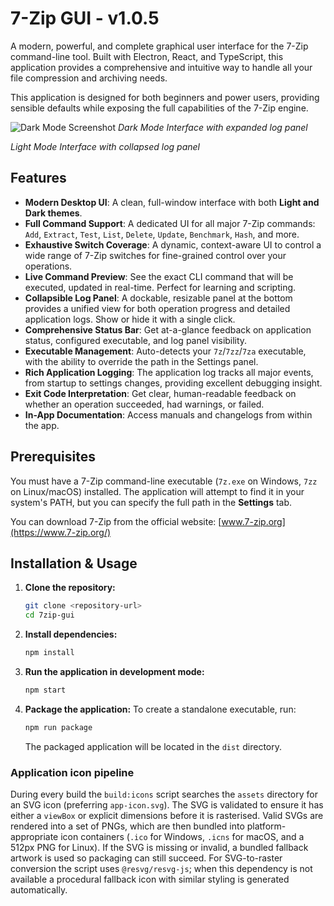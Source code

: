 # 7-Zip GUI - v1.0.5

A modern, powerful, and complete graphical user interface for the 7-Zip command-line tool. Built with Electron, React, and TypeScript, this application provides a comprehensive and intuitive way to handle all your file compression and archiving needs.

This application is designed for both beginners and power users, providing sensible defaults while exposing the full capabilities of the 7-Zip engine.

![Dark Mode Screenshot](https://i.imgur.com/uW6g2i1.png)
_Dark Mode Interface with expanded log panel_


_Light Mode Interface with collapsed log panel_


## Features

- **Modern Desktop UI**: A clean, full-window interface with both **Light and Dark themes**.
- **Full Command Support**: A dedicated UI for all major 7-Zip commands: `Add`, `Extract`, `Test`, `List`, `Delete`, `Update`, `Benchmark`, `Hash`, and more.
- **Exhaustive Switch Coverage**: A dynamic, context-aware UI to control a wide range of 7-Zip switches for fine-grained control over your operations.
- **Live Command Preview**: See the exact CLI command that will be executed, updated in real-time. Perfect for learning and scripting.
- **Collapsible Log Panel**: A dockable, resizable panel at the bottom provides a unified view for both operation progress and detailed application logs. Show or hide it with a single click.
- **Comprehensive Status Bar**: Get at-a-glance feedback on application status, configured executable, and log panel visibility.
- **Executable Management**: Auto-detects your `7z`/`7zz`/`7za` executable, with the ability to override the path in the Settings panel.
- **Rich Application Logging**: The application log tracks all major events, from startup to settings changes, providing excellent debugging insight.
- **Exit Code Interpretation**: Get clear, human-readable feedback on whether an operation succeeded, had warnings, or failed.
- **In-App Documentation**: Access manuals and changelogs from within the app.

## Prerequisites

You must have a 7-Zip command-line executable (`7z.exe` on Windows, `7zz` on Linux/macOS) installed. The application will attempt to find it in your system's PATH, but you can specify the full path in the **Settings** tab.

You can download 7-Zip from the official website: [www.7-zip.org](https://www.7-zip.org/)

## Installation & Usage

1.  **Clone the repository:**
    ```bash
    git clone <repository-url>
    cd 7zip-gui
    ```

2.  **Install dependencies:**
    ```bash
    npm install
    ```

3.  **Run the application in development mode:**
    ```bash
    npm start
    ```

4.  **Package the application:**
    To create a standalone executable, run:
    ```bash
    npm run package
    ```
    The packaged application will be located in the `dist` directory.

### Application icon pipeline

During every build the `build:icons` script searches the `assets` directory for an SVG icon (preferring `app-icon.svg`). The SVG
is validated to ensure it has either a `viewBox` or explicit dimensions before it is rasterised. Valid SVGs are rendered into a
set of PNGs, which are then bundled into platform-appropriate icon containers (`.ico` for Windows, `.icns` for macOS, and a
512px PNG for Linux). If the SVG is missing or invalid, a bundled fallback artwork is used so packaging can still succeed.
For SVG-to-raster conversion the script uses `@resvg/resvg-js`; when this dependency is not available a procedural fallback icon
with similar styling is generated automatically.
